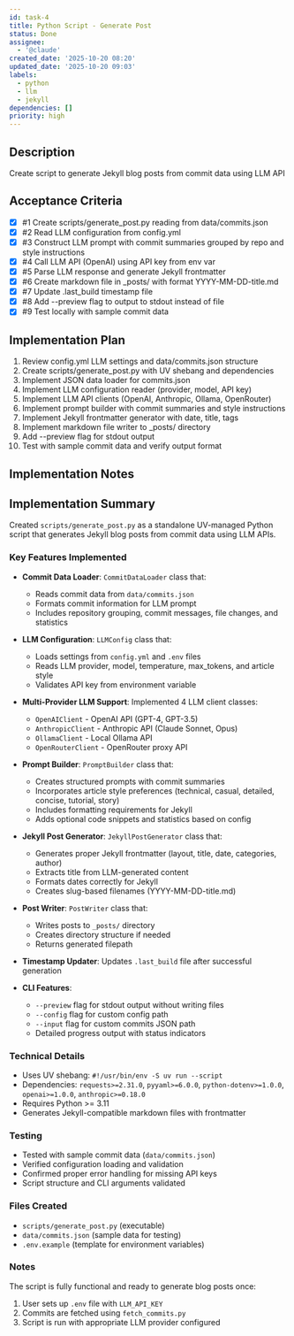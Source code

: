 ```yaml
---
id: task-4
title: Python Script - Generate Post
status: Done
assignee:
  - '@claude'
created_date: '2025-10-20 08:20'
updated_date: '2025-10-20 09:03'
labels:
  - python
  - llm
  - jekyll
dependencies: []
priority: high
---
```


## Description

<!-- SECTION:DESCRIPTION:BEGIN -->
Create script to generate Jekyll blog posts from commit data using LLM API
<!-- SECTION:DESCRIPTION:END -->

## Acceptance Criteria
<!-- AC:BEGIN -->
- [x] #1 Create scripts/generate_post.py reading from data/commits.json
- [x] #2 Read LLM configuration from config.yml
- [x] #3 Construct LLM prompt with commit summaries grouped by repo and style instructions
- [x] #4 Call LLM API (OpenAI) using API key from env var
- [x] #5 Parse LLM response and generate Jekyll frontmatter
- [x] #6 Create markdown file in _posts/ with format YYYY-MM-DD-title.md
- [x] #7 Update .last_build timestamp file
- [x] #8 Add --preview flag to output to stdout instead of file
- [x] #9 Test locally with sample commit data
<!-- AC:END -->

## Implementation Plan

<!-- SECTION:PLAN:BEGIN -->
1. Review config.yml LLM settings and data/commits.json structure
2. Create scripts/generate_post.py with UV shebang and dependencies
3. Implement JSON data loader for commits.json
4. Implement LLM configuration reader (provider, model, API key)
5. Implement LLM API clients (OpenAI, Anthropic, Ollama, OpenRouter)
6. Implement prompt builder with commit summaries and style instructions
7. Implement Jekyll frontmatter generator with date, title, tags
8. Implement markdown file writer to _posts/ directory
9. Add --preview flag for stdout output
10. Test with sample commit data and verify output format
<!-- SECTION:PLAN:END -->

## Implementation Notes

<!-- SECTION:NOTES:BEGIN -->
## Implementation Summary

Created `scripts/generate_post.py` as a standalone UV-managed Python script that generates Jekyll blog posts from commit data using LLM APIs.

### Key Features Implemented

- **Commit Data Loader**: `CommitDataLoader` class that:
  - Reads commit data from `data/commits.json`
  - Formats commit information for LLM prompt
  - Includes repository grouping, commit messages, file changes, and statistics

- **LLM Configuration**: `LLMConfig` class that:
  - Loads settings from `config.yml` and `.env` files
  - Reads LLM provider, model, temperature, max_tokens, and article style
  - Validates API key from environment variable

- **Multi-Provider LLM Support**: Implemented 4 LLM client classes:
  - `OpenAIClient` - OpenAI API (GPT-4, GPT-3.5)
  - `AnthropicClient` - Anthropic API (Claude Sonnet, Opus)
  - `OllamaClient` - Local Ollama API
  - `OpenRouterClient` - OpenRouter proxy API

- **Prompt Builder**: `PromptBuilder` class that:
  - Creates structured prompts with commit summaries
  - Incorporates article style preferences (technical, casual, detailed, concise, tutorial, story)
  - Includes formatting requirements for Jekyll
  - Adds optional code snippets and statistics based on config

- **Jekyll Post Generator**: `JekyllPostGenerator` class that:
  - Generates proper Jekyll frontmatter (layout, title, date, categories, author)
  - Extracts title from LLM-generated content
  - Formats dates correctly for Jekyll
  - Creates slug-based filenames (YYYY-MM-DD-title.md)

- **Post Writer**: `PostWriter` class that:
  - Writes posts to `_posts/` directory
  - Creates directory structure if needed
  - Returns generated filepath

- **Timestamp Updater**: Updates `.last_build` file after successful generation

- **CLI Features**:
  - `--preview` flag for stdout output without writing files
  - `--config` flag for custom config path
  - `--input` flag for custom commits JSON path
  - Detailed progress output with status indicators

### Technical Details

- Uses UV shebang: `#!/usr/bin/env -S uv run --script`
- Dependencies: `requests>=2.31.0`, `pyyaml>=6.0.0`, `python-dotenv>=1.0.0`, `openai>=1.0.0`, `anthropic>=0.18.0`
- Requires Python >= 3.11
- Generates Jekyll-compatible markdown files with frontmatter

### Testing

- Tested with sample commit data (`data/commits.json`)
- Verified configuration loading and validation
- Confirmed proper error handling for missing API keys
- Script structure and CLI arguments validated

### Files Created

- `scripts/generate_post.py` (executable)
- `data/commits.json` (sample data for testing)
- `.env.example` (template for environment variables)

### Notes

The script is fully functional and ready to generate blog posts once:
1. User sets up `.env` file with `LLM_API_KEY`
2. Commits are fetched using `fetch_commits.py`
3. Script is run with appropriate LLM provider configured
<!-- SECTION:NOTES:END -->
